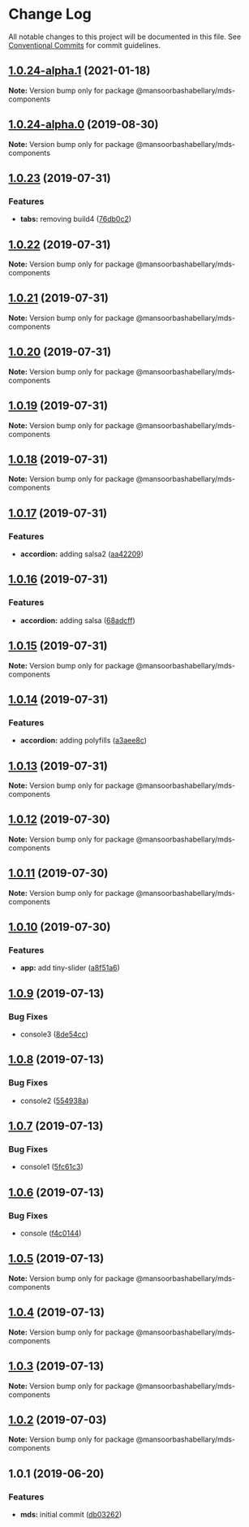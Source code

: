 # Change Log

All notable changes to this project will be documented in this file.
See [Conventional Commits](https://conventionalcommits.org) for commit guidelines.

## [1.0.24-alpha.1](https://github.com/MansoorBashaBellary/lerna-design-system/compare/@mansoorbashabellary/mds-components@1.0.24-alpha.0...@mansoorbashabellary/mds-components@1.0.24-alpha.1) (2021-01-18)

**Note:** Version bump only for package @mansoorbashabellary/mds-components





## [1.0.24-alpha.0](https://github.com/MansoorBashaBellary/lerna-design-system/compare/@mansoorbashabellary/mds-components@1.0.23...@mansoorbashabellary/mds-components@1.0.24-alpha.0) (2019-08-30)

**Note:** Version bump only for package @mansoorbashabellary/mds-components





## [1.0.23](https://github.com/MansoorBashaBellary/lerna-design-system/compare/@mansoorbashabellary/mds-components@1.0.22...@mansoorbashabellary/mds-components@1.0.23) (2019-07-31)


### Features

* **tabs:** removing build4 ([76db0c2](https://github.com/MansoorBashaBellary/lerna-design-system/commit/76db0c2))





## [1.0.22](https://github.com/MansoorBashaBellary/lerna-design-system/compare/@mansoorbashabellary/mds-components@1.0.21...@mansoorbashabellary/mds-components@1.0.22) (2019-07-31)

**Note:** Version bump only for package @mansoorbashabellary/mds-components





## [1.0.21](https://github.com/MansoorBashaBellary/lerna-design-system/compare/@mansoorbashabellary/mds-components@1.0.20...@mansoorbashabellary/mds-components@1.0.21) (2019-07-31)

**Note:** Version bump only for package @mansoorbashabellary/mds-components





## [1.0.20](https://github.com/MansoorBashaBellary/lerna-design-system/compare/@mansoorbashabellary/mds-components@1.0.19...@mansoorbashabellary/mds-components@1.0.20) (2019-07-31)

**Note:** Version bump only for package @mansoorbashabellary/mds-components





## [1.0.19](https://github.com/MansoorBashaBellary/lerna-design-system/compare/@mansoorbashabellary/mds-components@1.0.18...@mansoorbashabellary/mds-components@1.0.19) (2019-07-31)

**Note:** Version bump only for package @mansoorbashabellary/mds-components





## [1.0.18](https://github.com/MansoorBashaBellary/lerna-design-system/compare/@mansoorbashabellary/mds-components@1.0.17...@mansoorbashabellary/mds-components@1.0.18) (2019-07-31)

**Note:** Version bump only for package @mansoorbashabellary/mds-components





## [1.0.17](https://github.com/MansoorBashaBellary/lerna-design-system/compare/@mansoorbashabellary/mds-components@1.0.16...@mansoorbashabellary/mds-components@1.0.17) (2019-07-31)


### Features

* **accordion:** adding salsa2 ([aa42209](https://github.com/MansoorBashaBellary/lerna-design-system/commit/aa42209))





## [1.0.16](https://github.com/MansoorBashaBellary/lerna-design-system/compare/@mansoorbashabellary/mds-components@1.0.15...@mansoorbashabellary/mds-components@1.0.16) (2019-07-31)


### Features

* **accordion:** adding salsa ([68adcff](https://github.com/MansoorBashaBellary/lerna-design-system/commit/68adcff))





## [1.0.15](https://github.com/MansoorBashaBellary/lerna-design-system/compare/@mansoorbashabellary/mds-components@1.0.14...@mansoorbashabellary/mds-components@1.0.15) (2019-07-31)

**Note:** Version bump only for package @mansoorbashabellary/mds-components





## [1.0.14](https://github.com/MansoorBashaBellary/lerna-design-system/compare/@mansoorbashabellary/mds-components@1.0.13...@mansoorbashabellary/mds-components@1.0.14) (2019-07-31)


### Features

* **accordion:** adding polyfills ([a3aee8c](https://github.com/MansoorBashaBellary/lerna-design-system/commit/a3aee8c))





## [1.0.13](https://github.com/MansoorBashaBellary/lerna-design-system/compare/@mansoorbashabellary/mds-components@1.0.12...@mansoorbashabellary/mds-components@1.0.13) (2019-07-31)

**Note:** Version bump only for package @mansoorbashabellary/mds-components





## [1.0.12](https://github.com/MansoorBashaBellary/lerna-design-system/compare/@mansoorbashabellary/mds-components@1.0.11...@mansoorbashabellary/mds-components@1.0.12) (2019-07-30)

**Note:** Version bump only for package @mansoorbashabellary/mds-components





## [1.0.11](https://github.com/MansoorBashaBellary/lerna-design-system/compare/@mansoorbashabellary/mds-components@1.0.10...@mansoorbashabellary/mds-components@1.0.11) (2019-07-30)

**Note:** Version bump only for package @mansoorbashabellary/mds-components





## [1.0.10](https://github.com/MansoorBashaBellary/lerna-design-system/compare/@mansoorbashabellary/mds-components@1.0.9...@mansoorbashabellary/mds-components@1.0.10) (2019-07-30)


### Features

* **app:** add tiny-slider ([a8f51a6](https://github.com/MansoorBashaBellary/lerna-design-system/commit/a8f51a6))





## [1.0.9](https://github.com/MansoorBashaBellary/lerna-design-system/compare/@mansoorbashabellary/mds-components@1.0.8...@mansoorbashabellary/mds-components@1.0.9) (2019-07-13)


### Bug Fixes

* console3 ([8de54cc](https://github.com/MansoorBashaBellary/lerna-design-system/commit/8de54cc))





## [1.0.8](https://github.com/MansoorBashaBellary/lerna-design-system/compare/@mansoorbashabellary/mds-components@1.0.7...@mansoorbashabellary/mds-components@1.0.8) (2019-07-13)


### Bug Fixes

* console2 ([554938a](https://github.com/MansoorBashaBellary/lerna-design-system/commit/554938a))





## [1.0.7](https://github.com/MansoorBashaBellary/lerna-design-system/compare/@mansoorbashabellary/mds-components@1.0.6...@mansoorbashabellary/mds-components@1.0.7) (2019-07-13)


### Bug Fixes

* console1 ([5fc61c3](https://github.com/MansoorBashaBellary/lerna-design-system/commit/5fc61c3))





## [1.0.6](https://github.com/MansoorBashaBellary/lerna-design-system/compare/@mansoorbashabellary/mds-components@1.0.3...@mansoorbashabellary/mds-components@1.0.6) (2019-07-13)


### Bug Fixes

* console ([f4c0144](https://github.com/MansoorBashaBellary/lerna-design-system/commit/f4c0144))





## [1.0.5](https://github.com/MansoorBashaBellary/lerna-design-system/compare/@mansoorbashabellary/mds-components@1.0.3...@mansoorbashabellary/mds-components@1.0.5) (2019-07-13)

**Note:** Version bump only for package @mansoorbashabellary/mds-components





## [1.0.4](https://github.com/MansoorBashaBellary/lerna-design-system/compare/@mansoorbashabellary/mds-components@1.0.3...@mansoorbashabellary/mds-components@1.0.4) (2019-07-13)

**Note:** Version bump only for package @mansoorbashabellary/mds-components





## [1.0.3](https://github.com/MansoorBashaBellary/lerna-design-system/compare/@mansoorbashabellary/mds-components@1.0.2...@mansoorbashabellary/mds-components@1.0.3) (2019-07-13)

**Note:** Version bump only for package @mansoorbashabellary/mds-components





## [1.0.2](https://github.com/MansoorBashaBellary/lerna-design-system/compare/@mansoorbashabellary/mds-components@1.0.1...@mansoorbashabellary/mds-components@1.0.2) (2019-07-03)

**Note:** Version bump only for package @mansoorbashabellary/mds-components





## 1.0.1 (2019-06-20)


### Features

* **mds:** initial commit ([db03262](https://github.com/MansoorBashaBellary/lerna-design-system/commit/db03262))
